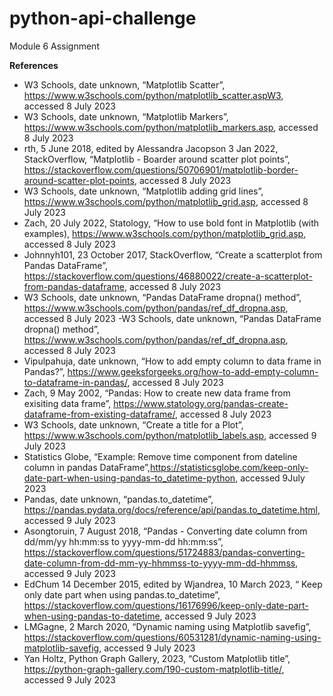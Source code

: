 # python-api-challenge
Module 6 Assignment

**References**
-	W3 Schools, date unknown, “Matplotlib Scatter”, https://www.w3schools.com/python/matplotlib_scatter.aspW3, accessed 8 July 2023
-	W3 Schools, date unknown, “Matplotlib Markers”, https://www.w3schools.com/python/matplotlib_markers.asp, accessed 8 July 2023
-	rth, 5 June 2018, edited by Alessandra Jacopson 3 Jan 2022, StackOverflow, “Matplotlib - Boarder around scatter plot points”, https://stackoverflow.com/questions/50706901/matplotlib-border-around-scatter-plot-points, accessed 8 July 2023
-	W3 Schools, date unknown, “Matplotlib adding grid lines”, https://www.w3schools.com/python/matplotlib_grid.asp, accessed 8 July 2023
-	Zach, 20 July 2022, Statology, “How to use bold font in Matplotlib (with examples), https://www.w3schools.com/python/matplotlib_grid.asp, accessed 8 July 2023
-	Johnnyh101, 23 October 2017, StackOverflow, “Create a scatterplot from Pandas DataFrame”, https://stackoverflow.com/questions/46880022/create-a-scatterplot-from-pandas-dataframe, accessed 8 July 2023
-	W3 Schools, date unknown, “Pandas DataFrame dropna() method”, https://www.w3schools.com/python/pandas/ref_df_dropna.asp, accessed 8 July 2023
	-W3 Schools, date unknown, “Pandas DataFrame dropna() method”, https://www.w3schools.com/python/pandas/ref_df_dropna.asp, accessed 8 July 2023
-	Vipulpahuja, date unknown, “How to add empty column to data frame in Pandas?”, https://www.geeksforgeeks.org/how-to-add-empty-column-to-dataframe-in-pandas/, accessed 8 July 2023
-	Zach, 9 May 2002, “Pandas: How to create new data frame from exisiting data frame”, https://www.statology.org/pandas-create-dataframe-from-existing-dataframe/, accessed 8 July 2023
-	W3 Schools, date unknown, “Create a title for a Plot”, https://www.w3schools.com/python/matplotlib_labels.asp, accessed 9 July 2023
-	Statistics Globe, “Example: Remove time component from dateline column in pandas DataFrame”,https://statisticsglobe.com/keep-only-date-part-when-using-pandas-to_datetime-python, accessed 9July 2023
-	Pandas, date unknown, “pandas.to_datetime”, https://pandas.pydata.org/docs/reference/api/pandas.to_datetime.html, accessed 9 July 2023
-	Asongtoruin, 7 August 2018, “Pandas - Converting date column from dd/mm/yy hh:mm:ss to yyyy-mm-dd hh:mm:ss”, https://stackoverflow.com/questions/51724883/pandas-converting-date-column-from-dd-mm-yy-hhmmss-to-yyyy-mm-dd-hhmmss, accessed 9 July 2023
-	EdChum 14 December 2015, edited by Wjandrea, 10 March 2023, “ Keep only date part when using pandas.to_datetime”, https://stackoverflow.com/questions/16176996/keep-only-date-part-when-using-pandas-to-datetime, accessed 9 July 2023
-	LMGagne, 2 March 2020, “Dynamic naming using Matplotlib savefig”, https://stackoverflow.com/questions/60531281/dynamic-naming-using-matplotlib-savefig, accessed 9 July 2023
-	Yan Holtz, Python Graph Gallery, 2023, “Custom Matplotlib title”, https://python-graph-gallery.com/190-custom-matplotlib-title/, accessed 9 July 2023
